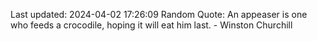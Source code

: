 Last updated: 2024-04-02 17:26:09
Random Quote: An appeaser is one who feeds a crocodile, hoping it will eat him last. - Winston Churchill